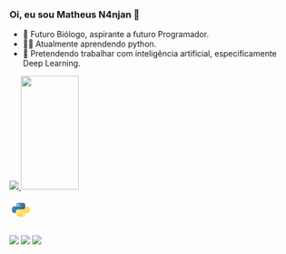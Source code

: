 ### Oi, eu sou Matheus N4njan 👋

- 🌱 Futuro Biólogo, aspirante a futuro Programador.
- 👨‍💻 Atualmente aprendendo python. 
- 🤖 Pretendendo trabalhar com inteligência artificial, especificamente Deep Learning.
<div align="left">
  <a href="https://github.com/n4njan">
  <img height="180em" src="https://github-readme-stats.vercel.app/api?username=n4njan&show_icons=true&theme=dracula&include_all_commits=true&count_private=true"/>
  <img height="200em" width="45%" src="https://github-readme-stats.vercel.app/api/top-langs/?username=n4njan&layout=compact&langs_count=7&theme=dracula"/>
</div>
<div style="display: inline_block"><br>
 <img align="center" alt="Rafa-Python" height="30" width="40" src="https://raw.githubusercontent.com/devicons/devicon/master/icons/python/python-original.svg">
 
  ##
 
<div> 
 <a href="https://instagram.com/teteubomfim" target="_blank"><img src="https://img.shields.io/badge/-Instagram-%23E4405F?style=for-the-badge&logo=instagram&logoColor=white" target="_blank"></a>
 <a href = "mailto:N4njan.dev@gmail.com"><img src="https://img.shields.io/badge/-Gmail-%23333?style=for-the-badge&logo=gmail&logoColor=white" target="_blank"></a>
 <a href="https://www.linkedin.com/in/matheus-fontela-bomfim-42a4a6238/" target="_blank"><img src="https://img.shields.io/badge/-LinkedIn-%230077B5?style=for-the-badge&logo=linkedin&logoColor=white" target="_blank"></a> 
 
 

  
